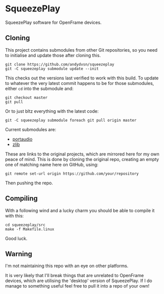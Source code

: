 # SqueezePlay

SqueezePlay software for OpenFrame devices.

## Cloning

This project contains submodules from other Git repositories, so you need to initialise and update those after cloning this.

```
git clone https://github.com/andydvsn/squeezeplay
git -C squeezeplay submodule update --init
```

This checks out the versions last verified to work with this build. To update to whatever the very latest commit happens to be for those submodules, either `cd` into the submodule and:

```
git checkout master
git pull
```
Or to just bltz everything with the latest code:

```
git -C squeezeplay submodule foreach git pull origin master
```

Current submodules are:

* [portaudio](https://app.assembla.com/spaces/portaudio/git/source)
* [zlib](https://github.com/madler/zlib)

These are links to the original projects, which are mirrored here for my own peace of mind. This is done by cloning the original repo, creating an empty one of matching name here on GitHub, using:

```
git remote set-url origin https://github.com/your/repository
```
Then pushing the repo.

## Compiling

With a following wind and a lucky charm you should be able to compile it with this:

```
cd squeezeplay/src
make -f Makefile.linux
```

Good luck.

## Warning

I'm not maintaining this repo with an eye on other platforms.

It is very likely that I'll break things that are unrelated to OpenFrame devices, which are utilising the 'desktop' version of SqueezePlay. If I do manage to something useful feel free to pull it into a repo of your own!
